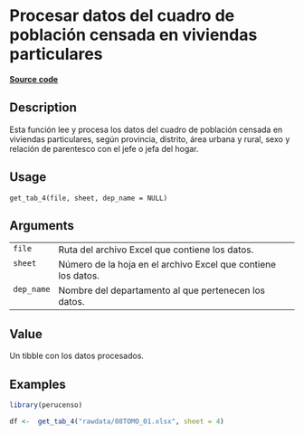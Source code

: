 

# Procesar datos del cuadro de población censada en viviendas particulares

[**Source code**](https://github.com/PaulESantos/perucenso/tree/master/R/make_tab_4.R#L16)

## Description

Esta función lee y procesa los datos del cuadro de población censada en
viviendas particulares, según provincia, distrito, área urbana y rural,
sexo y relación de parentesco con el jefe o jefa del hogar.

## Usage

<pre><code class='language-R'>get_tab_4(file, sheet, dep_name = NULL)
</code></pre>

## Arguments

<table>
<tr>
<td style="white-space: nowrap; font-family: monospace; vertical-align: top">
<code id="get_tab_4_:_file">file</code>
</td>
<td>
Ruta del archivo Excel que contiene los datos.
</td>
</tr>
<tr>
<td style="white-space: nowrap; font-family: monospace; vertical-align: top">
<code id="get_tab_4_:_sheet">sheet</code>
</td>
<td>
Número de la hoja en el archivo Excel que contiene los datos.
</td>
</tr>
<tr>
<td style="white-space: nowrap; font-family: monospace; vertical-align: top">
<code id="get_tab_4_:_dep_name">dep_name</code>
</td>
<td>
Nombre del departamento al que pertenecen los datos.
</td>
</tr>
</table>

## Value

Un tibble con los datos procesados.

## Examples

``` r
library(perucenso)

df <-  get_tab_4("rawdata/08TOMO_01.xlsx", sheet = 4)
```
